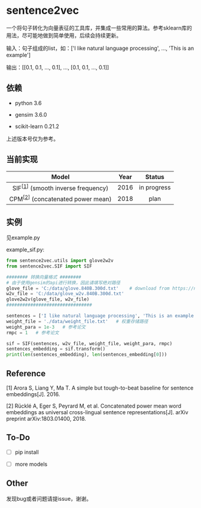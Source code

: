 # sentence2vec
一个将句子转化为向量表征的工具库，并集成一些常用的算法。参考sklearn库的用法，尽可能地做到简单使用，后续会持续更新。

输入：句子组成的list，如：['I like natural language processing', ..., 'This is an example']

输出：[[0.1, 0.1, ..., 0.1], ..., [0.1, 0.1, ..., 0.1]]



## 依赖
- python 3.6

- gensim 3.6.0

- scikit-learn 0.21.2

上述版本号仅为参考。



## 当前实现

Model | Year | Status 
:-: | :-: | :-: 
SIF<sup>[[1](#reference1)]</sup> (smooth inverse frequency) | 2016 | in progress 
CPM<sup>[[2](#reference2)]</sup> (concatenated power mean) | 2018 | plan 



## 实例

见example.py

example_sif.py:

```python
from sentence2vec.utils import glove2w2v
from sentence2vec.SIF import SIF

######## 转换向量格式 ########
# 由于使用gensim的api进行转换，因此请填写绝对路径
glove_file = 'C:/data/glove.840B.300d.txt'    # download from https://nlp.stanford.edu/projects/glove/
w2v_file = 'C:/data/glove_w2v.840B.300d.txt'
glove2w2v(glove_file, w2v_file)
################################

sentences = ['I like natural language processing', 'This is an example']   # 所有句子list
weight_file = './data/weight_file.txt'   # 权重存储路径
weight_para = 1e-3   # 参考论文
rmpc = 1   # 参考论文

sif = SIF(sentences, w2v_file, weight_file, weight_para, rmpc)
sentences_embedding = sif.transform()
print(len(sentences_embedding), len(sentences_embedding[0]))
```



## Reference

<div id='reference1'></div>

[1] Arora S, Liang Y, Ma T. A simple but tough-to-beat baseline for sentence embeddings[J]. 2016.

<div id='reference2'></div>

[2] Rücklé A, Eger S, Peyrard M, et al. Concatenated power mean word embeddings as universal cross-lingual sentence representations[J]. arXiv preprint arXiv:1803.01400, 2018.



## To-Do

- [ ] pip install
- [ ] more models



## Other

发现bug或者问题请提issue，谢谢。